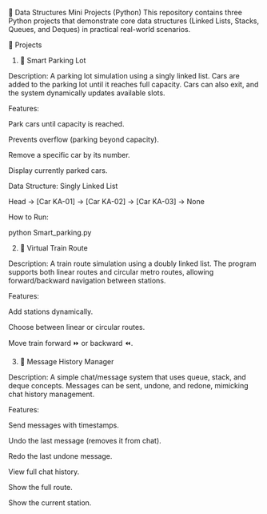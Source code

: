 🚀 Data Structures Mini Projects (Python)
This repository contains three Python projects that demonstrate core data structures (Linked Lists, Stacks, Queues, and Deques) in practical real-world scenarios.

📂 Projects
1. 🚗 Smart Parking Lot

Description:
A parking lot simulation using a singly linked list. Cars are added to the parking lot until it reaches full capacity. Cars can also exit, and the system dynamically updates available slots.

Features:

Park cars until capacity is reached.

Prevents overflow (parking beyond capacity).

Remove a specific car by its number.

Display currently parked cars.

Data Structure: Singly Linked List

Head → [Car KA-01] → [Car KA-02] → [Car KA-03] → None


How to Run:

python Smart_parking.py

2. 🚆 Virtual Train Route

Description:
A train route simulation using a doubly linked list. The program supports both linear routes and circular metro routes, allowing forward/backward navigation between stations.

Features:

Add stations dynamically.

Choose between linear or circular routes.

Move train forward ⏩ or backward ⏪.

3. 💬 Message History Manager

Description:
A simple chat/message system that uses queue, stack, and deque concepts. Messages can be sent, undone, and redone, mimicking chat history management.

Features:

Send messages with timestamps.

Undo the last message (removes it from chat).

Redo the last undone message.

View full chat history.

Show the full route.

Show the current station.

